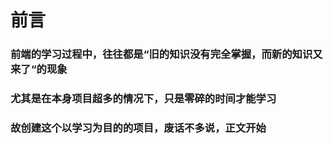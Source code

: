 # 前言
### 前端的学习过程中，往往都是“旧的知识没有完全掌握，而新的知识又来了“的现象
### 尤其是在本身项目超多的情况下，只是零碎的时间才能学习
### 故创建这个以学习为目的的项目，废话不多说，正文开始